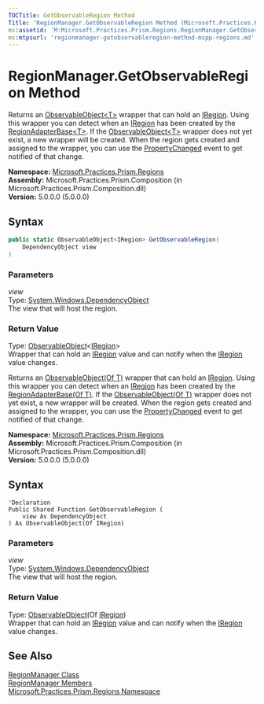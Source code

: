 ```yaml
---
TOCTitle: GetObservableRegion Method
Title: 'RegionManager.GetObservableRegion Method (Microsoft.Practices.Prism.Regions)'
ms:assetid: 'M:Microsoft.Practices.Prism.Regions.RegionManager.GetObservableRegion(System.Windows.DependencyObject)'
ms:mtpsurl: 'regionmanager-getobservableregion-method-mspp-regions.md'
---
```



# RegionManager.GetObservableRegion Method

Returns an [ObservableObject&lt;T&gt;](/patterns-practices/reference/observableobject-t-class-mspp) wrapper that can hold an [IRegion](/patterns-practices/reference/iregion-interface-mspp-regions). Using this wrapper you can detect when an [IRegion](/patterns-practices/reference/iregion-interface-mspp-regions) has been created by the [RegionAdapterBase&lt;T&gt;](/patterns-practices/reference/regionadapterbase-t-class-mspp-regions). If the [ObservableObject&lt;T&gt;](/patterns-practices/reference/observableobject-t-class-mspp) wrapper does not yet exist, a new wrapper will be created. When the region gets created and assigned to the wrapper, you can use the [PropertyChanged](/patterns-practices/reference/observableobject-t-propertychanged-event-mspp) event to get notified of that change.

**Namespace:** [Microsoft.Practices.Prism.Regions](/patterns-practices/reference/mspp-regions-namespace)  
**Assembly:** Microsoft.Practices.Prism.Composition (in Microsoft.Practices.Prism.Composition.dll)<br/>
**Version:** 5.0.0.0 (5.0.0.0)

## Syntax

```C#
public static ObservableObject<IRegion> GetObservableRegion(
	DependencyObject view
)
```

### Parameters

*view*  
Type: [System.Windows.DependencyObject](http://msdn.microsoft.com/en-us/library/ms589309)  
The view that will host the region.

### Return Value

Type: [ObservableObject](/patterns-practices/reference/observableobject-t-class-mspp)&lt;[IRegion](/patterns-practices/reference/iregion-interface-mspp-regions)&gt;  
Wrapper that can hold an [IRegion](/patterns-practices/reference/iregion-interface-mspp-regions) value and can notify when the [IRegion](/patterns-practices/reference/iregion-interface-mspp-regions) value changes.


Returns an [ObservableObject(Of T)](/patterns-practices/reference/observableobject-t-class-mspp) wrapper that can hold an [IRegion](/patterns-practices/reference/iregion-interface-mspp-regions). Using this wrapper you can detect when an [IRegion](/patterns-practices/reference/iregion-interface-mspp-regions) has been created by the [RegionAdapterBase(Of T)](/patterns-practices/reference/regionadapterbase-t-class-mspp-regions). If the [ObservableObject(Of T)](/patterns-practices/reference/observableobject-t-class-mspp) wrapper does not yet exist, a new wrapper will be created. When the region gets created and assigned to the wrapper, you can use the [PropertyChanged](/patterns-practices/reference/observableobject-t-propertychanged-event-mspp) event to get notified of that change.

**Namespace:** [Microsoft.Practices.Prism.Regions](/patterns-practices/reference/mspp-regions-namespace)  
**Assembly:** Microsoft.Practices.Prism.Composition (in Microsoft.Practices.Prism.Composition.dll)<br/>
**Version:** 5.0.0.0 (5.0.0.0)

## Syntax

```VB
'Declaration
Public Shared Function GetObservableRegion ( 
	view As DependencyObject
) As ObservableObject(Of IRegion)
```

### Parameters

*view*  
Type: [System.Windows.DependencyObject](http://msdn.microsoft.com/en-us/library/ms589309)  
The view that will host the region.

### Return Value

Type: [ObservableObject](/patterns-practices/reference/observableobject-t-class-mspp)(Of [IRegion](/patterns-practices/reference/iregion-interface-mspp-regions))  
Wrapper that can hold an [IRegion](/patterns-practices/reference/iregion-interface-mspp-regions) value and can notify when the [IRegion](/patterns-practices/reference/iregion-interface-mspp-regions) value changes.

## See Also

[RegionManager Class](/patterns-practices/reference/regionmanager-class-mspp-regions)  
[RegionManager Members](/patterns-practices/reference/regionmanager-members-mspp-regions)  
[Microsoft.Practices.Prism.Regions Namespace](/patterns-practices/reference/mspp-regions-namespace)<br/>